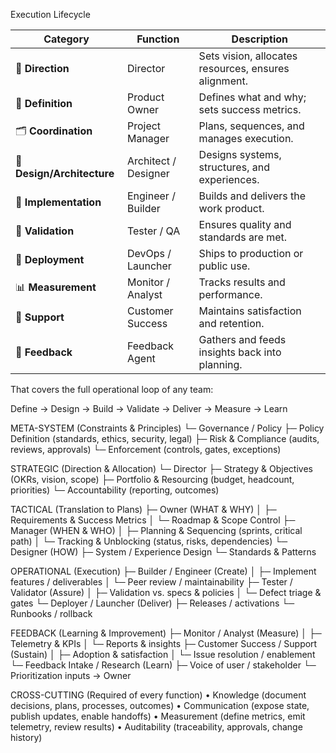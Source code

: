 



Execution Lifecycle

| Category                   | Function             | Description                                          |
| -------------------------- | -------------------- | ---------------------------------------------------- |
| 🎯 **Direction**           | Director             | Sets vision, allocates resources, ensures alignment. |
| 🧠 **Definition**          | Product Owner        | Defines what and why; sets success metrics.          |
| 🗂️ **Coordination**       | Project Manager      | Plans, sequences, and manages execution.             |
| 🧩 **Design/Architecture** | Architect / Designer | Designs systems, structures, and experiences.        |
| 🔨 **Implementation**      | Engineer / Builder   | Builds and delivers the work product.                |
| 🧪 **Validation**          | Tester / QA          | Ensures quality and standards are met.               |
| 🚀 **Deployment**          | DevOps / Launcher    | Ships to production or public use.                   |
| 📊 **Measurement**         | Monitor / Analyst    | Tracks results and performance.                      |
| 💬 **Support**             | Customer Success     | Maintains satisfaction and retention.                |
| 🔁 **Feedback**            | Feedback Agent       | Gathers and feeds insights back into planning.       |

That covers the full operational loop of any team:

Define → Design → Build → Validate → Deliver → Measure → Learn

META-SYSTEM (Constraints & Principles)
└─ Governance / Policy
├─ Policy Definition (standards, ethics, security, legal)
├─ Risk & Compliance (audits, reviews, approvals)
└─ Enforcement (controls, gates, exceptions)

STRATEGIC (Direction & Allocation)
└─ Director
├─ Strategy & Objectives (OKRs, vision, scope)
├─ Portfolio & Resourcing (budget, headcount, priorities)
└─ Accountability (reporting, outcomes)

TACTICAL (Translation to Plans)
├─ Owner (WHAT & WHY)
│ ├─ Requirements & Success Metrics
│ └─ Roadmap & Scope Control
├─ Manager (WHEN & WHO)
│ ├─ Planning & Sequencing (sprints, critical path)
│ └─ Tracking & Unblocking (status, risks, dependencies)
└─ Designer (HOW)
├─ System / Experience Design
└─ Standards & Patterns

OPERATIONAL (Execution)
├─ Builder / Engineer (Create)
│ ├─ Implement features / deliverables
│ └─ Peer review / maintainability
├─ Tester / Validator (Assure)
│ ├─ Validation vs. specs & policies
│ └─ Defect triage & gates
└─ Deployer / Launcher (Deliver)
├─ Releases / activations
└─ Runbooks / rollback

FEEDBACK (Learning & Improvement)
├─ Monitor / Analyst (Measure)
│ ├─ Telemetry & KPIs
│ └─ Reports & insights
├─ Customer Success / Support (Sustain)
│ ├─ Adoption & satisfaction
│ └─ Issue resolution / enablement
└─ Feedback Intake / Research (Learn)
├─ Voice of user / stakeholder
└─ Prioritization inputs → Owner

CROSS-CUTTING (Required of every function)
• Knowledge (document decisions, plans, processes, outcomes)
• Communication (expose state, publish updates, enable handoffs)
• Measurement (define metrics, emit telemetry, review results)
• Auditability (traceability, approvals, change history)